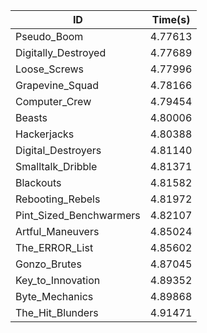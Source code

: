 |ID|Time(s)|
|-|-|
|Pseudo_Boom|4.77613|
|Digitally_Destroyed|4.77689|
|Loose_Screws|4.77996|
|Grapevine_Squad|4.78166|
|Computer_Crew|4.79454|
|Beasts|4.80006|
|Hackerjacks|4.80388|
|Digital_Destroyers|4.81140|
|Smalltalk_Dribble|4.81371|
|Blackouts|4.81582|
|Rebooting_Rebels|4.81972|
|Pint_Sized_Benchwarmers|4.82107|
|Artful_Maneuvers|4.85024|
|The_ERROR_List|4.85602|
|Gonzo_Brutes|4.87045|
|Key_to_Innovation|4.89352|
|Byte_Mechanics|4.89868|
|The_Hit_Blunders|4.91471|
